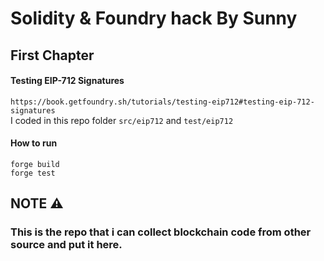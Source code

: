 # Solidity & Foundry hack By Sunny   


## First Chapter  
#### Testing EIP-712 Signatures  
```https://book.getfoundry.sh/tutorials/testing-eip712#testing-eip-712-signatures```  
I coded in this repo folder `src/eip712` and `test/eip712`
#### How to run 
 
    forge build
    forge test

## NOTE ⚠️

### This is the repo that i can collect blockchain code from other source and put it here.  

